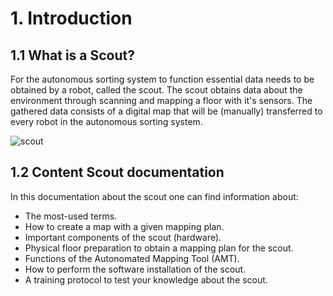# 1. Introduction

## 1.1 What is a Scout?

For the autonomous sorting system to function essential data needs to be obtained by a robot, called the scout. The scout obtains data about the environment through scanning and mapping a floor with it's sensors. The gathered data consists of a digital map that will be (manually) transferred to every robot in the autonomous sorting system. 

![scout](media/_B3A2759.jpg)

## 1.2 Content Scout documentation

In this documentation about the scout one can find information about:
- The most-used terms. 
- How to create a map with a given mapping plan.
- Important components of the scout (hardware).
- Physical floor preparation to obtain a mapping plan for the scout.
- Functions of the Autonomated Mapping Tool (AMT).
- How to perform the software installation of the scout. 
- A training protocol to test your knowledge about the scout.


